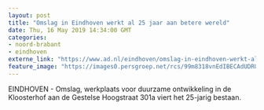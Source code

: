 ```yaml
---
layout: post
title: "Omslag in Eindhoven werkt al 25 jaar aan betere wereld"
date: Thu, 16 May 2019 14:34:00 GMT
categories: 
- noord-brabant 
- eindhoven 
externe_link: "https://www.ad.nl/eindhoven/omslag-in-eindhoven-werkt-al-25-jaar-aan-betere-wereld~a6c8d77b/"
feature_image: "https://images0.persgroep.net/rcs/99m8318vnEdIBECAdUDRUkN4qwc/diocontent/147703667/_fitwidth/400/?appId=21791a8992982cd8da851550a453bd7f&quality=0.7"
---
```


EINDHOVEN - Omslag, werkplaats voor duurzame ontwikkeling in de Kloosterhof aan de Gestelse Hoogstraat 301a viert het 25-jarig bestaan.
